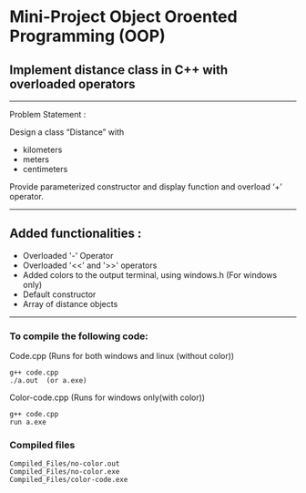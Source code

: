 <!-- Documentation to compile the following codes -->

# Mini-Project Object Oroented Programming (OOP)

## Implement distance class in C++ with overloaded operators


----------------------------------------------------------------

Problem Statement :


Design a class “Distance” with
- kilometers
- meters
- centimeters

Provide parameterized constructor and display function and overload ‘+’ operator.

----------------------------------------------------------------

Added functionalities :
----------------------------------------------------------------
- Overloaded '-' Operator
- Overloaded '<<' and '>>' operators 
- Added colors to the output terminal, using windows.h (For windows only)
- Default constructor
- Array of distance objects
  
----------------------------------------------------------------

### To compile the following code:


Code.cpp (Runs for both windows and linux (without color))
```
g++ code.cpp
./a.out  (or a.exe)
```
Color-code.cpp (Runs for windows only(with color))

```
g++ code.cpp
run a.exe
```

### Compiled files

```
Compiled_Files/no-color.out
Compiled_Files/no-color.exe
Compiled_Files/color-code.exe
```
